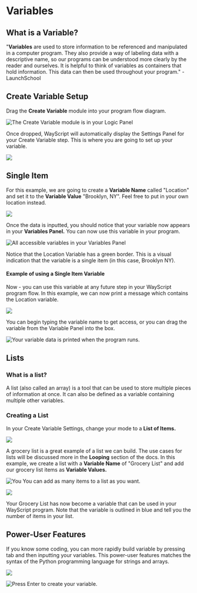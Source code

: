 # Variables

## What is a Variable?

"**Variables** are used to store information to be referenced and manipulated in a computer program. They also provide a way of labeling data with a descriptive name, so our programs can be understood more clearly by the reader and ourselves. It is helpful to think of variables as containers that hold information. This data can then be used throughout your program." - LaunchSchool

## Create Variable Setup

Drag the **Create Variable** module into your program flow diagram.

![The Create Variable module is in your Logic Panel](../.gitbook/assets/screenshot-2019-07-15-12.28.05.png)

Once dropped, WayScript will automatically display the Settings Panel for your Create Variable step. This is where you are going to set up your variable. 

![](../.gitbook/assets/screenshot-2019-07-15-12.36.06.png)

## Single Item

For this example, we are going to create a **Variable Name** called "Location" and set it to the **Variable Value** "Brooklyn, NY". Feel free to put in your own location instead.

![](../.gitbook/assets/screenshot-2019-07-15-12.41.46.png)

Once the data is inputted, you should notice that your variable now appears in your **Variables Panel.** You can now use this variable in your program. 

![All accessible variables in your Variables Panel](../.gitbook/assets/screenshot-2019-07-15-13.00.21.png)

Notice that the Location Variable has a green border. This is a visual indication that the variable is a single item \(in this case, Brooklyn NY\).

#### Example of using a Single Item Variable

Now - you can use this variable at any future step in your WayScript program flow. In this example, we can now print a message which contains the Location variable. 

![](../.gitbook/assets/screenshot-2019-07-15-15.40.49.png)

You can begin typing the variable name to get access, or you can drag the variable from the Variable Panel into the box.

![Your variable data is printed when the program runs.](../.gitbook/assets/screenshot-2019-07-15-15.36.21.png)

## Lists

### What is a list?

A list \(also called an array\) is a tool that can be used to store multiple pieces of information at once. It can also be defined as a variable containing multiple other variables.

### Creating a List

In your Create Variable Settings, change your mode to a **List of Items.**

![](../.gitbook/assets/screenshot-2019-07-15-15.46.17.png)

A grocery list is a great example of a list we can build. The use cases for lists will be discussed more in the **Looping** section of the docs. In this example, we create a list with a **Variable Name** of "Grocery List" and add our grocery list items as **Variable Values.**

![You You can add as many items to a list as you want. ](../.gitbook/assets/screenshot-2019-07-15-15.49.28.png)

![](../.gitbook/assets/screenshot-2019-07-15-15.49.50.png)

Your Grocery List has now become a variable that can be used in your WayScript program. Note that the variable is outlined in blue and tell you the number of items in your list. 

## Power-User Features

If you know some coding, you can more rapidly build variable by pressing tab and then inputting your variables. This power-user features matches the syntax of the Python programming language for strings and arrays. 

![](../.gitbook/assets/screenshot-2019-07-15-15.53.14.png)

![Press Enter to create your variable.](../.gitbook/assets/screenshot-2019-07-15-15.53.32.png)

